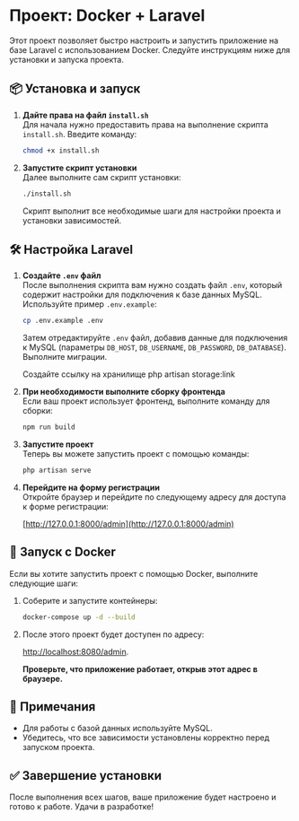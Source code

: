 # Проект: Docker + Laravel

Этот проект позволяет быстро настроить и запустить приложение на базе Laravel с использованием Docker. Следуйте инструкциям ниже для установки и запуска проекта.

## 📦 Установка и запуск

1. **Дайте права на файл `install.sh`**  
   Для начала нужно предоставить права на выполнение скрипта `install.sh`. Введите команду:

    ```bash
    chmod +x install.sh
    ```

2. **Запустите скрипт установки**  
   Далее выполните сам скрипт установки:

    ```bash
    ./install.sh
    ```

    Скрипт выполнит все необходимые шаги для настройки проекта и установки зависимостей.

## 🛠 Настройка Laravel

1. **Создайте `.env` файл**  
   После выполнения скрипта вам нужно создать файл `.env`, который содержит настройки для подключения к базе данных MySQL. Используйте пример `.env.example`:

    ```bash
    cp .env.example .env
    ```

    Затем отредактируйте `.env` файл, добавив данные для подключения к MySQL (параметры `DB_HOST`, `DB_USERNAME`, `DB_PASSWORD`, `DB_DATABASE`). Выполните миграции.

    Создайте ссылку на хранилище php artisan storage:link

2. **При необходимости выполните сборку фронтенда**  
   Если ваш проект использует фронтенд, выполните команду для сборки:

    ```bash
    npm run build
    ```

3. **Запустите проект**  
   Теперь вы можете запустить проект с помощью команды:

    ```bash
    php artisan serve
    ```

4. **Перейдите на форму регистрации**  
   Откройте браузер и перейдите по следующему адресу для доступа к форме регистрации:

    [http://127.0.0.1:8000/admin](http://127.0.0.1:8000/admin)

## 🚀 Запуск с Docker

Если вы хотите запустить проект с помощью Docker, выполните следующие шаги:

1. Соберите и запустите контейнеры:

    ```bash
    docker-compose up -d --build
    ```

2. После этого проект будет доступен по адресу:

    [http://localhost:8080/admin](http://localhost:8080/admin).

    **Проверьте, что приложение работает, открыв этот адрес в браузере.**

## 📝 Примечания

-   Для работы с базой данных используйте MySQL.
-   Убедитесь, что все зависимости установлены корректно перед запуском проекта.

## ✅ Завершение установки

После выполнения всех шагов, ваше приложение будет настроено и готово к работе. Удачи в разработке!
